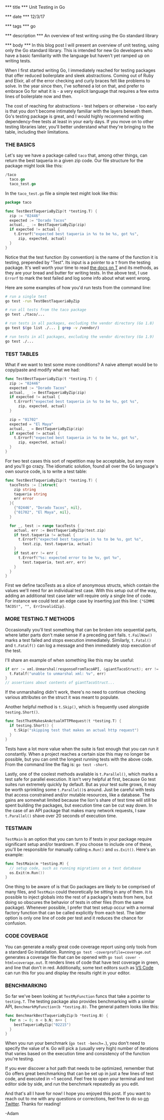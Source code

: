 *** title ***
Unit Testing in Go

*** date ***
12/3/17

*** tags ***
go

*** description ***
An overview of test writing using the Go standard library

*** body ***
In this blog post I will present an overview of unit testing, using only the Go standard library. This is intended for new Go developers who have a basic familiarity with the language but haven't yet ramped up on writing tests.

When I first started writing Go, I immediately reached for testing packages that offer reduced boilerplate and sleek abstractions. Coming out of Ruby and Elixir, all of the error checking and curly braces felt like problems to solve. In the year since then, I've softened a lot on that, and prefer to embrace Go for what it is - a very explicit language that requires a few extra lines of boilerplate now and then.

The cost of reaching for abstractions - test helpers or otherwise - too early is that you don't become intimately familiar with the layers beneath them. Go's testing package is great, and I would highly recommend writing dependency-free tests at least in your early days. If you move on to other testing libraries later, you'll better understand what they're bringing to the table, including their limitations.

### THE BASICS

Let's say we have a package called `taco` that, among other things, can return the best taqueria in a given zip code. Our file structure for the package might look like this:
```go
/taco
  taco.go
  taco_test.go
```

In the `taco_test.go` file a simple test might look like this:

```go
package taco

func TestBestTaqueriaByZip(t *testing.T) {
  zip := "02446"
  expected := "Dorado Tacos"
  actual, _ := BestTaqueriaByZip(zip)
  if expected != actual {
    t.Errorf("expected best taqueria in %s to be %s, got %s",
      zip, expected, actual)
  }
}
```

Notice that the test function (by convention) is the name of the function it is testing, prepended by "Test". Its input is a pointer to a `T` from the testing package. It's well worth your time to read [the docs on T](https://golang.org/pkg/testing/#T) and its methods, as they are your bread and butter for writing tests. In the above test, I use `Errorf` to mark the test failed and log some info about what went wrong.

Here are some examples of how you'd run tests from the command line:
```bash
# run a single test
go test -run TestBestTaqueriaByZip

# run all tests from the taco package
go test ./taco/... 

# run tests in all packages, excluding the vendor directory (Go 1.8)
go test $(go list ./... | grep -v /vendor/)

# run tests in all packages, excluding the vendor directory (Go 1.9)
go test ./...
```

### TEST TABLES

What if we want to test some more conditions? A naive attempt would be to copy/paste and modify what we had:

```go
func TestBestTaqueriaByZip(t *testing.T) {
  zip := "02446"
  expected := "Dorado Tacos"
  actual, _ := BestTaqueriaByZip(zip)
  if expected != actual {
    t.Errorf("expected best taqueria in %s to be %s, got %s",
      zip, expected, actual)
  }

  zip = "01702"
  expected = "El Maya"
  actual, _ = BestTaqueriaByZip(zip)
  if expected != actual {
    t.Errorf("expected best taqueria in %s to be %s, got %s",
      zip, expected, actual)
  }
}
```

For two test cases this sort of repetition may be acceptable, but any more and you'll go crazy. The idiomatic solution, found all over the Go language's own source code, is to write a test table:

```go
func TestBestTaqueriaByZip(t *testing.T) {
  tacoTests := []struct{
    zip string
    taqueria string
    err error
  }{
    {"02446", "Dorado Tacos", nil},
    {"01702", "El Maya", nil},
  }

  for _, test := range tacoTests {
    actual, err := BestTaqueriaByZip(test.zip)
    if test.taqueria != actual {
      t.Errorf("expected best taqueria in %s to be %s, got %s",
        test.zip, test.taqueria, actual)
    }
    if test.err != err {
      t.Errorf("%s: expected error to be %v, got %v",
        test.taqueria, test.err, err)
    }
  }
}
```

First we define tacoTests as a slice of anonymous structs, which contain the values we'll need for an individual test case. With this setup out of the way, adding an additional test case later will require only a single line of code. For instance we could test an edge case by inserting just this line: `{"GIMME TACOS!", "", ErrInvalidZip}`.

### MORE TESTING.T METHODS

Occasionally you'll test something that can be broken into sequential parts, where latter parts don't make sense if a preceding part fails. `t.FailNow()` marks a test failed and stops execution immediately. Similarly, `t.Fatal()` and `t.Fatalf()` can log a message and then immediately stop execution of the test.

I'll share an example of when something like this may be useful:

```go
if err := xml.Unmarshal(responseFromTacoAPI, &giantTacoStruct); err != nil {
  t.Fatalf("unable to unmarshal xml: %v", err)
}
// assertions about contents of giantTacoStruct...
```

If the unmarshaling didn't work, there's no need to continue checking various attributes on the struct it was meant to populate.

Another helpful method is `t.Skip()`, which is frequently used alongside `testing.Short()`.
```go
func TestThatMakesAnActualHTTPRequest(t *testing.T) {
  if testing.Short() {
    t.Skip("skipping test that makes an actual http request")
  }
}
```
Tests have a lot more value when the suite is fast enough that you can run it constantly. When a project reaches a certain size this may no longer be possible, but you can omit the longest running tests with the above code. From the command line the flag is: `go test -short`. 

Lastly, one of the coolest methods available is `t.Parallel()`, which marks a test safe for parallel execution. It isn't very helpful at first, because Go test suites run extremely quickly by default. But as your test suite grows, it may be worth sprinkling some `t.Parallel()`s around. Just be careful with tests that access constrained and/or mutable resources, like a database. The gains are somewhat limited because the lion's share of test time will still be spent building the packages, but execution time can be cut way down. In the case of an API package that makes many network requests, I saw `t.Parallel()` shave over 20 seconds of execution time.

### TESTMAIN

`TestMain` is an option that you can turn to if tests in your package require significant setup and/or teardown. If you choose to include one of these, you'll be responsible for manually calling `m.Run()` and `os.Exit()`. Here's an example:

```go
func TestMain(m *testing.M) {
  // setup code, such as running migrations on a test database
  os.Exit(m.Run())
}
```

One thing to be aware of is that Go packages are likely to be comprised of many files, and `TestMain` could theoretically be sitting in any of them. It is possible to inject globals into the rest of a package's tests from here, but doing so obscures the behavior of tests in other files (from the same package). Whenever possible, I prefer that test setup occur with a normal factory function that can be called explicitly from each test. The latter option is only one line of code per test and it reduces the chance for confusion.

### CODE COVERAGE

You can generate a really great code coverage report using only tools from a standard Go installation.  Running `go test -coverprofile=coverage.out` generates a coverage file that can be opened with `go tool cover -html=coverage.out`. It renders lines of code that have test coverage in green, and line that don't in red. Additionally, some text editors such as [VS Code](https://github.com/Microsoft/vscode-go) can run this for you and display the results right in your editor.


### BENCHMARKING

So far we've been looking at `TestMyFunction` funcs that take a pointer to `testing.T`. The testing package also provides benchmarking with a similar API, `BenchmarkMyFunction(b *testing.B)`. The general pattern looks like this:
```go
func BenchmarkBestTaqueriaByZip(b *testing.B) {
  for n := 0; n < b.N; n++ {
    bestTaqueriaByZip("02215")
  }
}
```
When you run your benchmark (`go test -bench=.`), you don't need to specify the value of `N`. Go will pick a (usually very high) number of iterations that varies based on the execution time and consistency of the function you're testing. 

If you ever discover a hot path that needs to be optimized, remember that Go offers great benchmarking that can be set up in just a few lines of test code, and executed in ~1 second. Feel free to open your terminal and text editor side by side, and run the benchmark repeatedly as you edit.

And that's all I have for now! I hope you enjoyed this post. If you want to reach out to me with any questions or corrections, feel free to do so [on  Twitter](https://twitter.com/adamczerepinski). Thanks for reading!

-Adam
